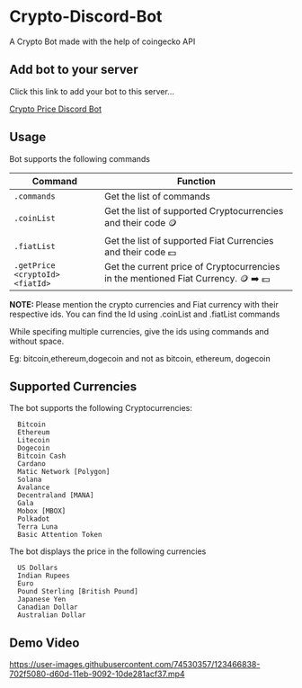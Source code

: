 # Crypto-Discord-Bot

A Crypto Bot made with the help of coingecko API

## Add bot to your server

Click this link to add your bot to this server...

[Crypto Price Discord Bot](https://discord.com/oauth2/authorize?client_id=857886910693113857&permissions=2148005952&scope=bot)

## Usage

Bot supports the following commands

| Command  |  Function |
|---|---|
| ```.commands``` | Get the list of commands |
| ```.coinList``` | Get the list of supported Cryptocurrencies and their code 🪙 |
| ```.fiatList``` | Get the list of supported Fiat Currencies and their code 💵 |
| ```.getPrice <cryptoId> <fiatId>``` | Get the current price of Cryptocurrencies in the mentioned Fiat Currency. 🪙 ➡️ 💵 |

<b>NOTE: </b> Please mention the crypto currencies and Fiat currency with their respective ids. You can find the Id using .coinList and .fiatList commands </br>

While specifing multiple currencies, give the ids using commands and without space. </br>

Eg: bitcoin,ethereum,dogecoin and not as bitcoin, ethereum, dogecoin

## Supported Currencies

The bot supports the following Cryptocurrencies:
```
  Bitcoin 
  Ethereum 
  Litecoin 
  Dogecoin 
  Bitcoin Cash 
  Cardano 
  Matic Network [Polygon] 
  Solana 
  Avalance 
  Decentraland [MANA] 
  Gala 
  Mobox [MBOX] 
  Polkadot 
  Terra Luna 
  Basic Attention Token 
```

The bot displays the price in the following currencies
```
  US Dollars 
  Indian Rupees 
  Euro 
  Pound Sterling [British Pound] 
  Japanese Yen 
  Canadian Dollar 
  Australian Dollar 
```

## Demo Video

https://user-images.githubusercontent.com/74530357/123466838-702f5080-d60d-11eb-9092-10de281acf37.mp4
